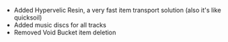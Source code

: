 * Added Hypervelic Resin, a very fast item transport solution (also it's like quicksoil)
* Added music discs for all tracks
* Removed Void Bucket item deletion
